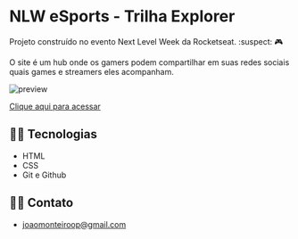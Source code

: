 # NLW eSports - Trilha Explorer

Projeto construído no evento Next Level Week da Rocketseat. :suspect: :video_game:

O site é um hub onde os gamers podem compartilhar em suas redes sociais quais games e streamers eles acompanham. 

![preview](./.github/preview.jpeg)

[Clique aqui para acessar](https://joaomonteirosn.github.io/nlw-esports-explorer/)

## 🐱‍💻 Tecnologias

- HTML
- CSS
- Git e Github

## 🐱‍👓 Contato

- joaomonteiroop@gmail.com